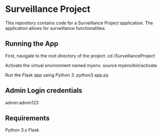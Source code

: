 # Surveillance Project

This repository contains code for a Surveillance Project application. The application allows for surveillance functionalities.


## Running the App
First, navigate to the root directory of the project:
cd /SurveillanceProject

Activate the virtual environment named myenv.
source myenv/bin/activate

Run the Flask app using Python 3:
python3 app.py

## Admin Login credentials
admin:admin123

## Requirements
Python 3.x
Flask
